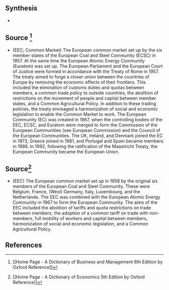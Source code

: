 ## Synthesis
- 
## Source [^1]
- (EEC; Common Market) The European common market set up by the six member states of the European Coal and Steel Community (ECSC) in 1957. At the same time the European Atomic Energy Community (Euratom) was set up. The European Parliament and the European Court of Justice were formed in accordance with the Treaty of Rome in 1957. The treaty aimed to forge a closer union between the countries of Europe by removing the economic effects of their frontiers. This included the elimination of customs duties and quotas between members, a common trade policy to outside countries, the abolition of restrictions on the movement of people and capital between member states, and a Common Agricultural Policy. In addition to these trading policies, the treaty envisaged a harmonization of social and economic legislation to enable the Common Market to work. The European Community (EC) was created in 1967, when the controlling bodies of the EEC, ECSC, and Euratom were merged to form the Commission of the European Communities (see European Commission) and the Council of the European Communities. The UK, Ireland, and Denmark joined the EC in 1973, Greece joined in 1981, and Portugal and Spain became members in 1986. In 1992, following the ratification of the Maastricht Treaty, the European Community became the European Union.
## Source[^2]
- (EEC) The European common market set up in 1958 by the original six members of the European Coal and Steel Community. These were Belgium, France, (West) Germany, Italy, Luxembourg, and the Netherlands. The EEC was combined with the European Atomic Energy Community in 1967 to form the European Community. The aims of the EEC included the abolition of tariffs and quota restrictions on trade between members, the adoption of a common tariff on trade with non-members, full mobility of workers and capital between members, harmonization of social and economic legislation, and a Common Agricultural Policy.
## References

[^1]: [[Home Page - A Dictionary of Business and Management 6th Edition by Oxford Reference]]
[^2]: [[Home Page - A Dictionary of Economics 5th Edition by Oxford Reference]]